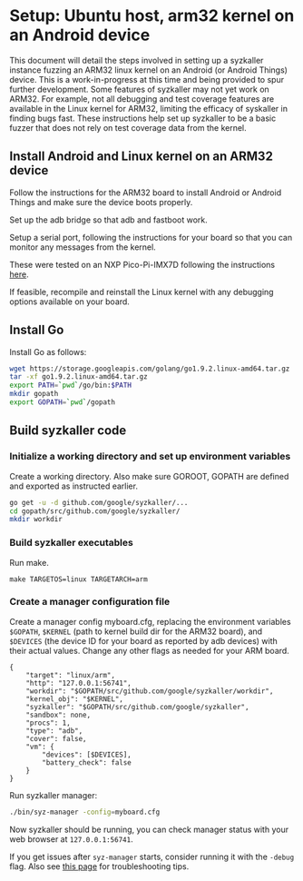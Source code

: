 Setup: Ubuntu host, arm32 kernel on an Android device
=====================================================

This document will detail the steps involved in setting up a syzkaller instance fuzzing an ARM32 linux kernel on an Android (or Android Things) device. This is a work-in-progress at this time and being provided to spur further development. Some features of syzkaller may not yet work on ARM32. For example, not all debugging and test coverage features are available in the Linux kernel for ARM32, limiting the efficacy of syskaller in finding bugs fast. These instructions help set up syzkaller to be a basic fuzzer that does not rely on test coverage data from the kernel.

Install Android and Linux kernel on an ARM32 device
---------------------------------------------------

Follow the instructions for the ARM32 board to install Android or Android Things and make sure the device boots properly.

Set up the adb bridge so that adb and fastboot work.

Setup a serial port, following the instructions for your board so that you can monitor any messages from the kernel.

These were tested on an NXP Pico-Pi-IMX7D following the instructions [here](https://developer.android.com/things/hardware/developer-kits.html).

If feasible, recompile and reinstall the Linux kernel with any debugging options available on your board.

Install Go
----------

Install Go as follows:

```bash
wget https://storage.googleapis.com/golang/go1.9.2.linux-amd64.tar.gz
tar -xf go1.9.2.linux-amd64.tar.gz
export PATH=`pwd`/go/bin:$PATH
mkdir gopath
export GOPATH=`pwd`/gopath
```

Build syzkaller code
--------------------

### Initialize a working directory and set up environment variables

Create a working directory. Also make sure GOROOT, GOPATH are defined and exported as instructed earlier.

```bash
go get -u -d github.com/google/syzkaller/...
cd gopath/src/github.com/google/syzkaller/
mkdir workdir 
```

### Build syzkaller executables

Run make.

```
make TARGETOS=linux TARGETARCH=arm
```

### Create a manager configuration file

Create a manager config myboard.cfg, replacing the environment variables `$GOPATH`, `$KERNEL` (path to kernel build dir for the ARM32 board), and `$DEVICES` (the device ID for your board as reported by adb devices) with their actual values. Change any other flags as needed for your ARM board.

```
{
	"target": "linux/arm",
	"http": "127.0.0.1:56741",
	"workdir": "$GOPATH/src/github.com/google/syzkaller/workdir",
	"kernel_obj": "$KERNEL",
	"syzkaller": "$GOPATH/src/github.com/google/syzkaller",
	"sandbox": none,
	"procs": 1,
	"type": "adb",
	"cover": false, 
	"vm": {
		"devices": [$DEVICES],
		"battery_check": false
	}
}
```

Run syzkaller manager:

```bash
./bin/syz-manager -config=myboard.cfg
```

Now syzkaller should be running, you can check manager status with your web browser at `127.0.0.1:56741`.

If you get issues after `syz-manager` starts, consider running it with the `-debug` flag. Also see [this page](troubleshooting.md) for troubleshooting tips.

